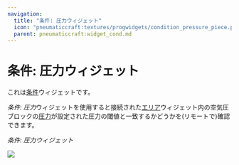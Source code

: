 ```yaml
---
navigation:
  title: "条件: 圧力ウィジェット"
  icon: "pneumaticcraft:textures/progwidgets/condition_pressure_piece.png"
  parent: pneumaticcraft:widget_cond.md
---
```


# 条件: 圧力ウィジェット

これは[条件](./conditions.md)ウィジェットです。

*条件: 圧力*ウィジェットを使用すると接続された[エリア](./area.md)ウィジェット内の空気圧ブロックの[圧力](../pressure.md)が設定された圧力の閾値と一致するかどうかを(リモートで)確認できます。

*条件: 圧力ウィジェット*

![](condition_pressure_piece.png)

